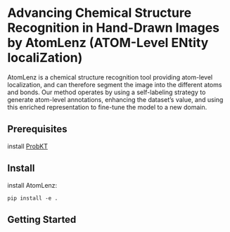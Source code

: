 # Advancing Chemical Structure Recognition in Hand-Drawn Images by AtomLenz (ATOM-Level ENtity localiZation)

AtomLenz is a chemical structure recognition tool providing atom-level localization, and can therefore segment the image into the different atoms and bonds. Our method operates by using a self-labeling strategy to generate atom-level annotations, enhancing the dataset’s value, and using this enriched representation to fine-tune the model to a new domain.

## Prerequisites

install [ProbKT](https://github.com/molden/ProbKT)

## Install

install AtomLenz:

``
pip install -e .
``


## Getting Started
